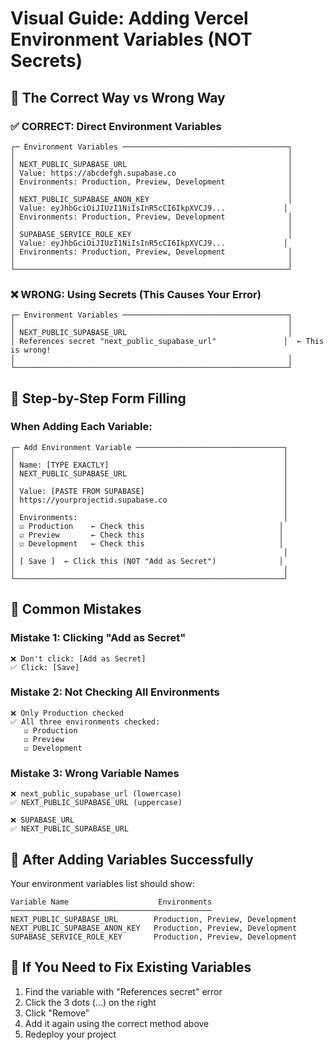 # Visual Guide: Adding Vercel Environment Variables (NOT Secrets)

## 🎯 The Correct Way vs Wrong Way

### ✅ CORRECT: Direct Environment Variables
```
┌─ Environment Variables ─────────────────────────────────────┐
│                                                             │
│ NEXT_PUBLIC_SUPABASE_URL                                    │
│ Value: https://abcdefgh.supabase.co                         │
│ Environments: Production, Preview, Development              │
│                                                             │
│ NEXT_PUBLIC_SUPABASE_ANON_KEY                               │
│ Value: eyJhbGciOiJIUzI1NiIsInR5cCI6IkpXVCJ9...             │
│ Environments: Production, Preview, Development              │
│                                                             │
│ SUPABASE_SERVICE_ROLE_KEY                                   │
│ Value: eyJhbGciOiJIUzI1NiIsInR5cCI6IkpXVCJ9...             │
│ Environments: Production, Preview, Development              │
│                                                             │
└─────────────────────────────────────────────────────────────┘
```

### ❌ WRONG: Using Secrets (This Causes Your Error)
```
┌─ Environment Variables ─────────────────────────────────────┐
│                                                             │
│ NEXT_PUBLIC_SUPABASE_URL                                    │
│ References secret "next_public_supabase_url"               │  ← This is wrong!
│                                                             │
└─────────────────────────────────────────────────────────────┘
```

## 📝 Step-by-Step Form Filling

### When Adding Each Variable:

```
┌─ Add Environment Variable ─────────────────────────────────┐
│                                                            │
│ Name: [TYPE EXACTLY]                                       │
│ NEXT_PUBLIC_SUPABASE_URL                                   │
│                                                            │
│ Value: [PASTE FROM SUPABASE]                               │
│ https://yourprojectid.supabase.co                          │
│                                                            │
│ Environments:                                              │
│ ☑️ Production    ← Check this                              │
│ ☑️ Preview       ← Check this                              │
│ ☑️ Development   ← Check this                              │
│                                                            │
│ [ Save ]  ← Click this (NOT "Add as Secret")              │
│                                                            │
└────────────────────────────────────────────────────────────┘
```

## 🚨 Common Mistakes

### Mistake 1: Clicking "Add as Secret"
```
❌ Don't click: [Add as Secret]
✅ Click: [Save]
```

### Mistake 2: Not Checking All Environments
```
❌ Only Production checked
✅ All three environments checked:
   ☑️ Production
   ☑️ Preview  
   ☑️ Development
```

### Mistake 3: Wrong Variable Names
```
❌ next_public_supabase_url (lowercase)
✅ NEXT_PUBLIC_SUPABASE_URL (uppercase)

❌ SUPABASE_URL
✅ NEXT_PUBLIC_SUPABASE_URL
```

## 🎯 After Adding Variables Successfully

Your environment variables list should show:
```
Variable Name                    Environments
─────────────────────────────────────────────
NEXT_PUBLIC_SUPABASE_URL        Production, Preview, Development
NEXT_PUBLIC_SUPABASE_ANON_KEY   Production, Preview, Development
SUPABASE_SERVICE_ROLE_KEY       Production, Preview, Development
```

## 🔄 If You Need to Fix Existing Variables

1. Find the variable with "References secret" error
2. Click the 3 dots (...) on the right
3. Click "Remove"
4. Add it again using the correct method above
5. Redeploy your project
